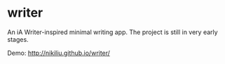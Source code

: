 writer
======

An iA Writer-inspired minimal writing app. The project is still in very early stages.

Demo: http://nikiliu.github.io/writer/